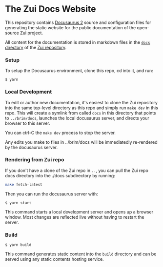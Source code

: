 # The Zui Docs Website

This repository contains [Docusaurus 2](https://docusaurus.io/)
source and configuration files for generating the static website
for the public documentation of the open-source Zui project.

All content for the documentation is stored in markdown files
in the [`docs` directory](https://github.com/brimdata/brim/tree/main/docs)
of the
[Zui repository](https://github.com/brimdata/brim).

### Setup

To setup the Docusaurus environment, clone this repo, cd into it, and run:
```
$ yarn
```

### Local Development

To edit or author new documentation, it's easiest to clone the Zui repository
into the same top-level directory as this repo and simply run `make dev`
in this repo.  This will create a symlink from called `docs` in
this directory that points to `../brim/docs`, launches the local docusaurus
server, and directs your browser to this server.

You can ctrl-C the `make dev` process to stop the server.

Any edits you make to files in ../brim/docs will be immediatedly re-rendered
by the docusaurus server.

### Rendering from Zui repo

If you don't have a clone of the Zui repo in `..`, you can pull the
Zui repo docs directory into the ./docs subdirectory by running:
```bash
make fetch-latest
```
Then you can run the docusaurus server with:
```
$ yarn start
```
This command starts a local development server and opens up a browser window. Most changes are reflected live without having to restart the server.

### Build

```
$ yarn build
```

This command generates static content into the `build` directory and can be served using any static contents hosting service.
